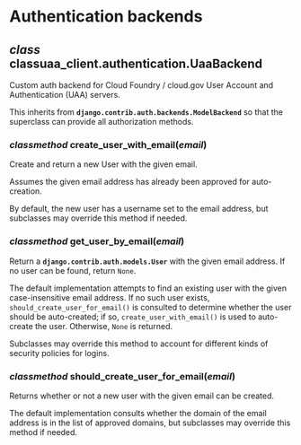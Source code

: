 # Authentication backends

## *class* **classuaa_client.authentication.UaaBackend**

Custom auth backend for Cloud Foundry / cloud.gov User Account and Authentication (UAA) servers.

This inherits from **`django.contrib.auth.backends.ModelBackend`** so that the superclass can provide all authorization methods.

### *classmethod* **create_user_with_email**(*email*)

Create and return a new User with the given email.

Assumes the given email address has already been approved for auto-creation.

By default, the new user has a username set to the email address, but subclasses may override this method if needed.

### *classmethod* **get_user_by_email**(*email*)

Return a **`django.contrib.auth.models.User`** with the given email address. If no user can be found, return `None`.

The default implementation attempts to find an existing user with the given case-insensitive email address. If no such user exists, `should_create_user_for_email()` is consulted to determine whether the user should be auto-created; if so, `create_user_with_email()` is used to auto-create the user. Otherwise, `None` is returned.

Subclasses may override this method to account for different kinds of security policies for logins.

### *classmethod* **should_create_user_for_email**(*email*)

Returns whether or not a new user with the given email can be created.

The default implementation consults whether the domain of the email address is in the list of approved domains, but subclasses may override this method if needed.
